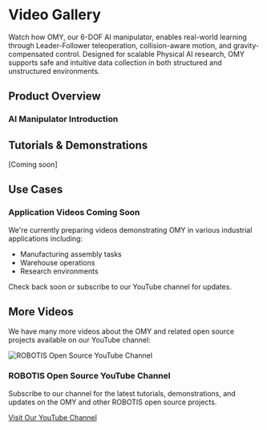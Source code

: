 # Video Gallery

Watch how OMY, our 6-DOF AI manipulator, enables real-world learning through Leader-Follower teleoperation, collision-aware motion, and gravity-compensated control. Designed for scalable Physical AI research, OMY supports safe and intuitive data collection in both structured and unstructured environments.
## Product Overview

### AI Manipulator Introduction
<YouTube videoId="3x-eN36pNns" />

## Tutorials & Demonstrations
[Coming soon]

## Use Cases

<div class="coming-soon">
  <div class="coming-soon-content">
    <h3>Application Videos Coming Soon</h3>
    <p>We're currently preparing videos demonstrating OMY in various industrial applications including:</p>
    <ul>
      <li>Manufacturing assembly tasks</li>
      <li>Warehouse operations</li>
      <li>Research environments</li>
    </ul>
    <p>Check back soon or subscribe to our YouTube channel for updates.</p>
  </div>
</div>

## More Videos

We have many more videos about the OMY and related open source projects available on our YouTube channel:

<div class="youtube-channel">
  <div class="channel-info">
    <img src="/logo_youtube_channel.jpg" alt="ROBOTIS Open Source YouTube Channel" class="channel-logo">
    <div class="channel-text">
      <h3>ROBOTIS Open Source YouTube Channel</h3>
      <p>Subscribe to our channel for the latest tutorials, demonstrations, and updates on the OMY and other ROBOTIS open source projects.</p>
    </div>
  </div>

  <a href="https://www.youtube.com/@ROBOTISOpenSourceTeam" target="_blank" class="channel-button">
    Visit Our YouTube Channel
  </a>
</div>
